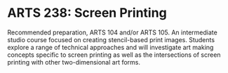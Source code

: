 # ARTS 238: Screen Printing

Recommended preparation, ARTS 104 and/or ARTS 105. An intermediate studio course focused on creating stencil-based print images. Students explore a range of technical approaches and will investigate art making concepts specific to screen printing as well as the intersections of screen printing with other two-dimensional art forms.